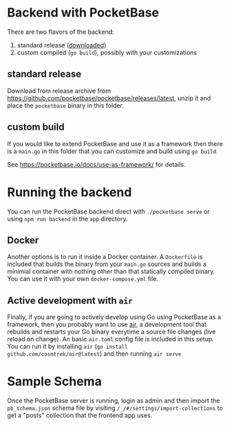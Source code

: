 # Backend with PocketBase

There are two flavors of the backend:

1. standard release ([downloaded](https://ms-cp.office2.spinspire.com))
2. custom compiled (`go build`), possibly with your customizations

## standard release

Download from release archive from https://github.com/pocketbase/pocketbase/releases/latest, unzip it and place the `pocketbase`
binary in this folder.

## custom build

If you would like to extend PocketBase and use it as a framework
then there is a `main.go` in this folder that you can customize
and build using `go build`

See https://pocketbase.io/docs/use-as-framework/ for details.

# Running the backend

You can run the PocketBase backend direct with `./pocketbase serve`
or using `npm run backend` in the `app` directory.

## Docker

Another options is to run it inside a Docker container. A `Dockerfile`
is included that builds the binary from your `main.go` sources and
builds a minimial container with nothing other than that statically
compiled binary. You can use it with your own `docker-compose.yml`
file.

## Active development with `air`

Finally, if you are going to actively develop using Go using PocketBase
as a framework, then you probably want to use [air](https://github.com/cosmtrek/air), a development tool that rebuilds and restarts your Go binary
everytime a source file changes (live reload on change). An basic
`air.toml` config file is included in this setup. You can run it
by installing `air` (`go install github.com/cosmtrek/air@latest`)
and then running `air serve`

# Sample Schema

Once the PocketBase server is running, login as admin and then
import the `pb_schema.json` schema file by visiting
`/_/#/settings/import-collections` to get a "posts" collection
that the frontend app uses.
